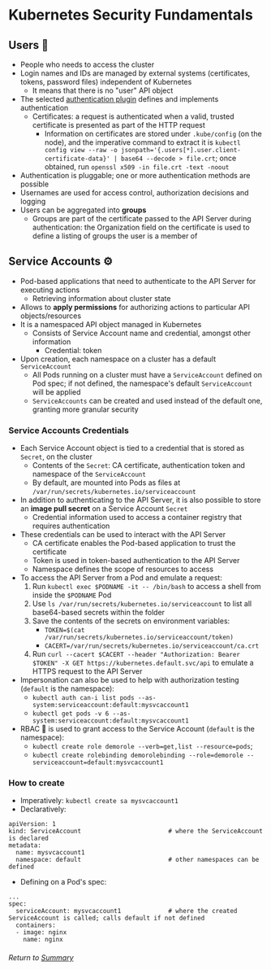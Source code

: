 # Kubernetes Security Fundamentals

## Users 👤
- People who needs to access the cluster
- Login names and IDs are managed by external systems (certificates, tokens, password files) independent of Kubernetes
    - It means that there is no "user" API object
- The selected [authentication plugin](01authenticatingAPIServer.md#authentication-plugins) defines and implements authentication
    - Certificates: a request is authenticated when a valid, trusted certificate is presented as part of the HTTP request
        - Information on certificates are stored under `.kube/config` (on the node), and the imperative command to extract it is `kubectl config view --raw -o jsonpath='{.users[*].user.client-certificate-data}' | base64 --decode > file.crt`; once obtained, run `openssl x509 -in file.crt -text -noout`
- Authentication is pluggable; one or more authentication methods are possible
- Usernames are used for access control, authorization decisions and logging
- Users can be aggregated into **groups**
    - Groups are part of the certificate passed to the API Server during authentication: the Organization field on the certificate is used to define a listing of groups the user is a member of

## Service Accounts ⚙️
- Pod-based applications that need to authenticate to the API Server for executing actions
    - Retrieving information about cluster state
- Allows to **apply permissions** for authorizing actions to particular API objects/resources
- It is a namespaced API object managed in Kubernetes
    - Consists of Service Account name and credential, amongst other information
        - Credential: token
- Upon creation, each namespace on a cluster has a default `ServiceAccount`
    - All Pods running on a cluster must have a `ServiceAccount` defined on Pod spec; if not defined, the namespace's default `ServiceAccount` will be applied
    - `ServiceAccounts` can be created and used instead of the default one, granting more granular security

### Service Accounts Credentials
- Each Service Account object is tied to a credential that is stored as `Secret`, on the cluster
    - Contents of the `Secret`: CA certificate, authentication token and namespace of the `ServiceAccount`
    - By default, are mounted into Pods as files at `/var/run/secrets/kubernetes.io/serviceaccount`
- In addition to authenticating to the API Server, it is also possible to store an **image pull secret** on a Service Account `Secret`
    - Credential information used to access a container registry that requires authentication
- These credentials can be used to interact with the API Server
    - CA certificate enables the Pod-based application to trust the certificate
    - Token is used in token-based authentication to the API Server
    - Namespace defines the scope of resources to access
 - To access the API Server from a Pod and emulate a request:
    1. Run `kubectl exec $PODNAME -it -- /bin/bash` to access a shell from inside the `$PODNAME` Pod
    2. Use `ls /var/run/secrets/kubernetes.io/serviceaccount` to list all base64-based secrets within the folder
    3. Save the contents of the secrets on environment variables:
        - `TOKEN=$(cat /var/run/secrets/kubernetes.io/serviceaccount/token)`
        - `CACERT=/var/run/secrets/kubernetes.io/serviceaccount/ca.crt`
    4. Run `curl --cacert $CACERT --header "Authorization: Bearer $TOKEN" -X GET https://kubernetes.default.svc/api` to emulate a HTTPS request to the API Server
- Impersonation can also be used to help with authorization testing (`default` is the namespace):
    - `kubectl auth can-i list pods --as-system:serviceaccount:default:mysvcaccount1`
    - `kubectl get pods -v 6 --as-system:serviceaccount:default:mysvcaccount1`
- RBAC 🧢 is used to grant access to the Service Account (`default` is the namespace):
    - `kubectl create role demorole --verb=get,list --resource=pods`;
    - `kubectl create rolebinding demorolebinding --role=demorole --serviceaccount=default:mysvcaccount1`

### How to create
- Imperatively: `kubectl create sa mysvcaccount1`
- Declaratively:
```
apiVersion: 1
kind: ServiceAccount                        # where the ServiceAccount is declared
metadata:
  name: mysvcaccount1
  namespace: default                        # other namespaces can be defined
```
- Defining on a Pod's spec:
```
...
spec:
  serviceAccount: mysvcaccount1             # where the created ServiceAccount is called; calls default if not defined
  containers:
  - image: nginx
    name: nginx
```

###### Return to [Summary](README.md)